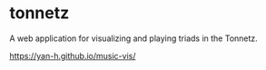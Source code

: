 # tonnetz
A web application for visualizing and playing triads in the Tonnetz.

https://yan-h.github.io/music-vis/
